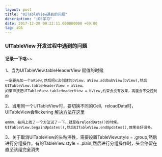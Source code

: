 ```yaml
---
layout: post
title: "UITableView遇到的问题"
description: "iOS学习"
date: 2017-12-28 09:22:11.000000000 +09:00
tag: iOS
---
```



### UITableView 开发过程中遇到的问题


#### 记录一下咯~~



1、当为UITableView.tableHeaderView 赋值的时候 
	
	一定要先加一个aView,然后把xib创建的bView，aView.addSubView(bView),然后UITableView.tableHeaderView = aView。
	如果直接把UITableView.tableHeaderView = bView,约束会没有效果，高度会不受控制的

2、当用同一个UITableView时，要切换不同的Cell，reloadData时，UITableView会flickering   [解决方法在这里](https://stackoverflow.com/questions/15196927/reload-uitableview-with-new-data-caused-flickering)
    
    emmm，在网上找了一个方法试了一下，就是在reloadData()的时候，UITableView.begainUpdates(),然后UITableView.endUpdates(),效果会好很多。
    
3、关于取消UITableView的头粘滞性，需要设置TableView.style = .group,然后进行分组操作，有的TableView.style = .plain,然后进行分组操作时，头会停留在直至该组完全消失
    
  
    
